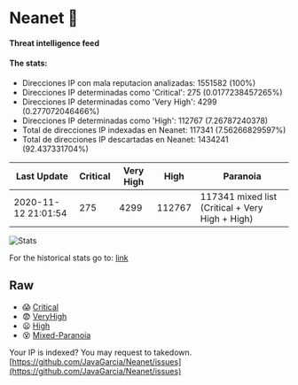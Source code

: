 # Neanet :hocho:
#### Threat intelligence feed
#### The stats:

- Direcciones IP con mala reputacion analizadas: 1551582 (100%)
- Direcciones IP determinadas como 'Critical':  275 (0.0177238457265%)
- Direcciones IP determinadas como 'Very High':  4299 (0.277072046466%)
- Direcciones IP determinadas como 'High':  112767 (7.26787240378)
- Total de direcciones IP indexadas en Neanet:  117341 (7.56266829597%)
- Total de direcciones IP descartadas en Neanet:  1434241 (92.437331704%)

| Last Update | Critical | Very High | High | Paranoia |
| --- | --- | --- | --- | --- |
| 2020-11-12 21:01:54 | 275 | 4299 | 112767 | 117341 mixed list (Critical + Very High + High)|

![Stats](https://docs.google.com/spreadsheets/d/e/2PACX-1vSnaNMIXVabIpDJjufMlzH7poXnshF3mgd8Is1g9ytUEzVsP5my4Trn8f-xkoLLQ38xpL3HtmUexLo6/pubchart?oid=501124687&format=image)

For the historical stats go to: [link](/stats.csv)
## Raw
- :scream: [Critical](https://raw.githubusercontent.com/JavaGarcia/Neanet/master/blacklists/neanet_critical.txt)
- :fearful: [VeryHigh](https://raw.githubusercontent.com/JavaGarcia/Neanet/master/blacklists/neanet_veryHigh.txtt)
- :frowning: [High](https://raw.githubusercontent.com/JavaGarcia/Neanet/master/blacklists/neanet_high.txt)
- :dizzy_face: [Mixed-Paranoia](https://raw.githubusercontent.com/JavaGarcia/Neanet/master/blacklists/neanet_all.txt)


Your IP is indexed? You may request to takedown. [https://github.com/JavaGarcia/Neanet/issues](https://github.com/JavaGarcia/Neanet/issues)

















































































































































































































































































































































































































































































































































































































































































































































































































































































































































































































































































































































































































































































































































































































































































































































































































































































































































































































































































































































































































































































































































































